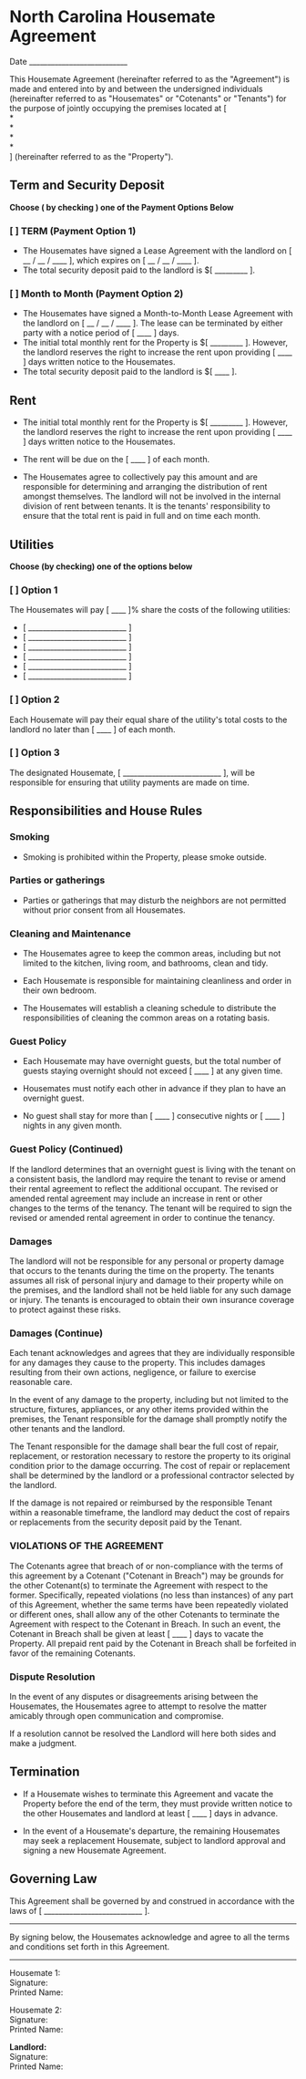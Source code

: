 # North Carolina Housemate Agreement


Date ___________________________

This Housemate Agreement (hereinafter referred to as the "Agreement") is made and entered into by and between the undersigned individuals (hereinafter referred to as "Housemates" or "Cotenants" or "Tenants") for the purpose of jointly occupying the premises located at [  
*  
*  
*  
*  
] (hereinafter referred to as the "Property").

## Term and Security Deposit

**Choose ( by checking ) one of the Payment Options Below**

### [ ] TERM (Payment Option 1)

* The Housemates have signed a Lease Agreement with the landlord on [ __ / __  / ____ ], which expires on [ __ / __  / ____ ].
* The total security deposit paid to the landlord is $[ _________ ].

### [ ] Month to Month (Payment Option 2)  

* The Housemates have signed a Month-to-Month Lease Agreement with the landlord on [ __ / __  / ____ ]. The lease can be terminated by either party with a notice period of [ ____ ] days.
* The initial total monthly rent for the Property is $[ _________ ]. However, the landlord reserves the right to increase the rent upon providing [ ____ ] days written notice to the Housemates.
* The total security deposit paid to the landlord is $[ ____ ].

## Rent

* The initial total monthly rent for the Property is $[ _________ ]. However, the landlord reserves the right to increase the rent upon providing [ ____ ] days written notice to the Housemates.

* The rent will be due on the [ ____ ] of each month.

* The Housemates agree to collectively pay this amount and are responsible for determining and arranging the distribution of rent amongst themselves. The landlord will not be involved in the internal division of rent between tenants. It is the tenants' responsibility to ensure that the total rent is paid in full and on time each month. 

## Utilities

**Choose (by checking) one of the options below**

### [ ] Option 1
The Housemates will pay [ ____ ]% share the costs of the following utilities:  
* [ ___________________________ ]  
* [ ___________________________ ]  
* [ ___________________________ ]  
* [ ___________________________ ]  
* [ ___________________________ ]  
* [ ___________________________ ]  

### [ ] Option 2
Each Housemate will pay their equal share of the utility's total costs to the landlord no later than [ ____ ] of each month.

### [ ] Option 3
The designated Housemate, [ ___________________________ ], will be responsible for ensuring that utility payments are made on time.

## Responsibilities and House Rules

### Smoking

* Smoking is prohibited within the Property, please smoke outside.

### Parties or gatherings

* Parties or gatherings that may disturb the neighbors are not permitted without prior consent from all Housemates.


### Cleaning and Maintenance

* The Housemates agree to keep the common areas, including but not limited to the kitchen, living room, and bathrooms, clean and tidy.

* Each Housemate is responsible for maintaining cleanliness and order in their own bedroom.

* The Housemates will establish a cleaning schedule to distribute the responsibilities of cleaning the common areas on a rotating basis.

### Guest Policy

* Each Housemate may have overnight guests, but the total number of guests staying overnight should not exceed [ ____ ] at any given time.

* Housemates must notify each other in advance if they plan to have an overnight guest.

* No guest shall stay for more than [ ____ ] consecutive nights or [ ____ ] nights in any given month.

### Guest Policy (Continued)

If the landlord determines that an overnight guest is living with the tenant on a consistent basis, the landlord may require the tenant to revise or amend their rental agreement to reflect the additional occupant. The revised or amended rental agreement may include an increase in rent or other changes to the terms of the tenancy. The tenant will be required to sign the revised or amended rental agreement in order to continue the tenancy.

### Damages

The landlord will not be responsible for any personal or property damage that occurs to the tenants during the time on the property. The tenants assumes all risk of personal injury and damage to their property while on the premises, and the landlord shall not be held liable for any such damage or injury. The tenants is encouraged to obtain their own insurance coverage to protect against these risks.

### Damages (Continue)

Each tenant acknowledges and agrees that they are individually responsible for any damages they cause to the property. This includes damages resulting from their own actions, negligence, or failure to exercise reasonable care.

In the event of any damage to the property, including but not limited to the structure, fixtures, appliances, or any other items provided within the premises, the Tenant responsible for the damage shall promptly notify the other tenants and the landlord.

The Tenant responsible for the damage shall bear the full cost of repair, replacement, or restoration necessary to restore the property to its original condition prior to the damage occurring. The cost of repair or replacement shall be determined by the landlord or a professional contractor selected by the landlord.

If the damage is not repaired or reimbursed by the responsible Tenant within a reasonable timeframe, the landlord may deduct the cost of repairs or replacements from the security deposit paid by the Tenant.

### VIOLATIONS OF THE AGREEMENT

The Cotenants agree that breach of or non-compliance with the terms of this agreement by a Cotenant ("Cotenant in Breach") may be grounds for the other Cotenant(s) to terminate the Agreement with respect to the former. Specifically, repeated violations (no less than instances) of any part of this Agreement, whether the same terms have been repeatedly violated or different ones, shall allow any of the other Cotenants to terminate the Agreement with respect to the Cotenant in Breach. In such an event, the Cotenant in Breach shall be given at least [ ____ ] days to vacate the Property. All prepaid rent paid by the Cotenant in Breach shall be forfeited in favor of the remaining Cotenants.

### Dispute Resolution

In the event of any disputes or disagreements arising between the Housemates, the Housemates agree to attempt to resolve the matter amicably through open communication and compromise.

If a resolution cannot be resolved the Landlord will here both sides and make a judgment.

## Termination

* If a Housemate wishes to terminate this Agreement and vacate the Property before the end of the term, they must provide written notice to the other Housemates and landlord at least [ ____ ] days in advance.

* In the event of a Housemate's departure, the remaining Housemates may seek a replacement Housemate, subject to landlord approval and signing a new Housemate Agreement.

## Governing Law

This Agreement shall be governed by and construed in accordance with the laws of [ ___________________________ ].

---

By signing below, the Housemates acknowledge and agree to all the terms and conditions set forth in this Agreement.

---

Housemate 1:  
Signature:  
Printed Name:  

Housemate 2:  
Signature:  
Printed Name:  

**Landlord:**   
Signature:  
Printed Name:  
